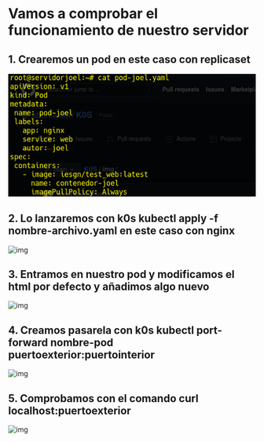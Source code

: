 # Vamos a comprobar el funcionamiento de nuestro servidor 
## 1. Crearemos un pod en este caso con replicaset
![img](https://github.com/abarcajoel/K0S/blob/main/img/pod_joel.png)
## 2. Lo lanzaremos con k0s kubectl apply -f nombre-archivo.yaml en este caso con nginx
![img]()
## 3. Entramos en nuestro pod y modificamos el html por defecto y añadimos algo nuevo
![img]()
## 4. Creamos pasarela con k0s kubectl port-forward nombre-pod puertoexterior:puertointerior
![img]()
## 5. Comprobamos con el comando curl localhost:puertoexterior
![img]()